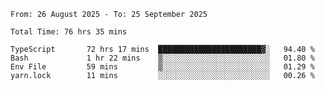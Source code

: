 <!--START_SECTION:waka-->

```abap
From: 26 August 2025 - To: 25 September 2025

Total Time: 76 hrs 35 mins

TypeScript       72 hrs 17 mins  ███████████████████████▓░   94.40 %
Bash             1 hr 22 mins    ▒░░░░░░░░░░░░░░░░░░░░░░░░   01.80 %
Env File         59 mins         ▒░░░░░░░░░░░░░░░░░░░░░░░░   01.29 %
yarn.lock        11 mins         ░░░░░░░░░░░░░░░░░░░░░░░░░   00.26 %
```

<!--END_SECTION:waka-->
